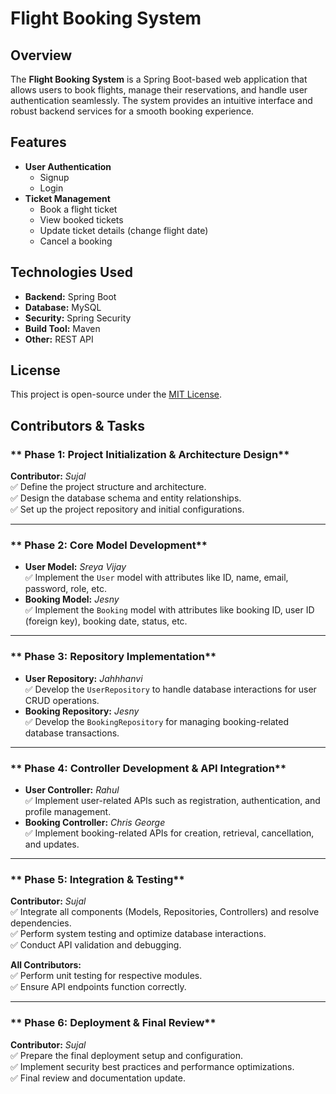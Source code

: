 # Flight Booking System

## Overview
The **Flight Booking System** is a Spring Boot-based web application that allows users to book flights, manage their reservations, and handle user authentication seamlessly. The system provides an intuitive interface and robust backend services for a smooth booking experience.

## Features
- **User Authentication**
  - Signup
  - Login
- **Ticket Management**
  - Book a flight ticket
  - View booked tickets
  - Update ticket details (change flight date)
  - Cancel a booking

## Technologies Used
- **Backend:** Spring Boot
- **Database:** MySQL 
- **Security:** Spring Security
- **Build Tool:** Maven 
- **Other:**  REST API



## License
This project is open-source under the [MIT License](LICENSE).

## Contributors & Tasks

### ** Phase 1: Project Initialization & Architecture Design**
**Contributor:** *Sujal*  
✅ Define the project structure and architecture.  
✅ Design the database schema and entity relationships.  
✅ Set up the project repository and initial configurations.  

---

### ** Phase 2: Core Model Development**
- **User Model:** *Sreya Vijay*  
  ✅ Implement the `User` model with attributes like ID, name, email, password, role, etc.  
- **Booking Model:** *Jesny*  
  ✅ Implement the `Booking` model with attributes like booking ID, user ID (foreign key), booking date, status, etc.  

---

### ** Phase 3: Repository Implementation**
- **User Repository:** *Jahhhanvi*  
  ✅ Develop the `UserRepository` to handle database interactions for user CRUD operations.  
- **Booking Repository:** *Jesny*  
  ✅ Develop the `BookingRepository` for managing booking-related database transactions.  

---

### ** Phase 4: Controller Development & API Integration**
- **User Controller:** *Rahul*  
  ✅ Implement user-related APIs such as registration, authentication, and profile management.  
- **Booking Controller:** *Chris George*  
  ✅ Implement booking-related APIs for creation, retrieval, cancellation, and updates.  

---

### ** Phase 5: Integration & Testing**
**Contributor:** *Sujal*  
✅ Integrate all components (Models, Repositories, Controllers) and resolve dependencies.  
✅ Perform system testing and optimize database interactions.  
✅ Conduct API validation and debugging.  

**All Contributors:**  
✅ Perform unit testing for respective modules.  
✅ Ensure API endpoints function correctly.  

---

### ** Phase 6: Deployment & Final Review**
**Contributor:** *Sujal*  
✅ Prepare the final deployment setup and configuration.  
✅ Implement security best practices and performance optimizations.  
✅ Final review and documentation update.  






